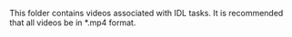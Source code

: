 This folder contains videos associated with IDL tasks. It is recommended
that all videos be in *.mp4 format.